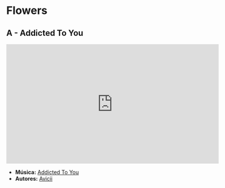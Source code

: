 # Flowers
## A - Addicted To You
<iframe width="560" height="315" src="https://www.youtube.com/embed/Qc9c12q3mrc?si=v3n8o71ZXzv8t1o-" title="YouTube video player" frameborder="0" allow="accelerometer; autoplay; clipboard-write; encrypted-media; gyroscope; picture-in-picture; web-share" referrerpolicy="strict-origin-when-cross-origin" allowfullscreen></iframe>

- **Música:** [Addicted To You](../Músicas/Addicted%20To%20You.md)
- **Autores:** [Avicii](../Autores/Avicii.md)